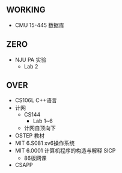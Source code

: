
## WORKING

- CMU 15-445 数据库
## ZERO
- NJU PA 实验
	- Lab 2
## OVER

- CS106L C++语言
- 计网
	- CS144  
		- Lab 1~6 
	- 计网自顶向下
- OSTEP 教材
- MIT 6.S081 xv6操作系统
- MIT 6.0001 计算机程序的构造与解释 SICP
	- 86版网课
- CSAPP 